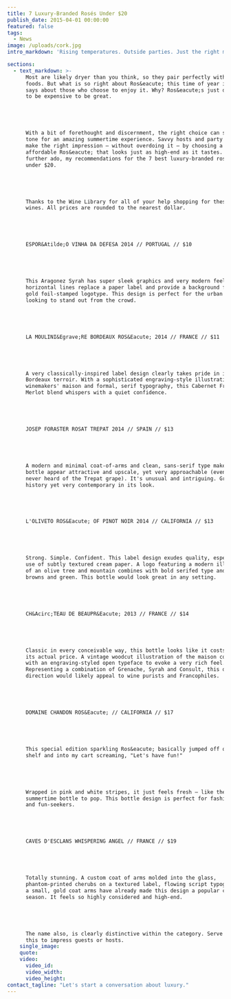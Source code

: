 ```yaml
---
title: 7 Luxury-Branded Rosés Under $20
publish_date: 2015-04-01 00:00:00
featured: false
tags:
  - News
image: /uploads/cork.jpg
intro_markdown: 'Rising temperatures. Outside parties. Just the right mix of sophistication and fun. Summer is Ros&eacute; Season. Ros&eacute; is the chic, in-the-know choice for Summer 2015.​'

sections:
  - text_markdown: >-
      Most are likely dryer than you think, so they pair perfectly with grilled
      foods. But what is so right about Ros&eacute; this time of year is what it
      says about those who choose to enjoy it. Why? Ros&eacute;s just don't have
      to be expensive to be great.





      With a bit of forethought and discernment, the right choice can set the
      tone for an amazing summertime experience. Savvy hosts and party goers can
      make the right impression – without overdoing it – by choosing a very
      affordable Ros&eacute; that looks just as high-end as it tastes. So without
      further ado, my recommendations for the 7 best luxury-branded ros&eacute;s
      under $20.





      Thanks to the Wine Library for all of your help shopping for these featured
      wines. All prices are rounded to the nearest dollar.





      ESPOR&Atilde;O VINHA DA DEFESA 2014 // PORTUGAL // $10





      This Aragonez Syrah has super sleek graphics and very modern feel. Thin
      horizontal lines replace a paper label and provide a background for the
      gold foil-stamped logotype. This design is perfect for the urban modernist
      looking to stand out from the crowd.





      LA MOULINI&Egrave;RE BORDEAUX ROS&Eacute; 2014 // FRANCE // $11





      A very classically-inspired label design clearly takes pride in its
      Bordeaux terroir. With a sophisticated engraving-style illustration of the
      winemakers' maison and formal, serif typography, this Cabernet Franc and
      Merlot blend whispers with a quiet confidence.





      JOSEP FORASTER ROSAT TREPAT 2014 // SPAIN // $13





      A modern and minimal coat-of-arms and clean, sans-serif type makes this
      bottle appear attractive and upscale, yet very approachable (even if you've
      never heard of the Trepat grape). It's unusual and intriguing. Grounded in
      history yet very contemporary in its look.





      L'OLIVETO ROS&Eacute; OF PINOT NOIR 2014 // CALIFORNIA // $13





      Strong. Simple. Confident. This label design exudes quality, especially the
      use of subtly textured cream paper. A logo featuring a modern illustration
      of an olive tree and mountain combines with bold serifed type and earthy
      browns and green. This bottle would look great in any setting.





      CH&Acirc;TEAU DE BEAUPR&Eacute; 2013 // FRANCE // $14





      Classic in every conceivable way, this bottle looks like it costs more than
      its actual price. A vintage woodcut illustration of the maison combines
      with an engraving-styled open typeface to evoke a very rich feel.
      Representing a combination of Grenache, Syrah and Consult, this design
      direction would likely appeal to wine purists and Francophiles.





      DOMAINE CHANDON ROS&Eacute; // CALIFORNIA // $17





      This special edition sparkling Ros&eacute; basically jumped off of the
      shelf and into my cart screaming, "Let's have fun!"​





      Wrapped in pink and white stripes, it just feels fresh – like the perfect
      summertime bottle to pop. This bottle design is perfect for fashionistas
      and fun-seekers.





      CAVES D'ESCLANS WHISPERING ANGEL // FRANCE // $19





      Totally stunning. A custom coat of arms molded into the glass,
      phantom-printed cherubs on a textured label, flowing script typography and
      a small, gold coat arms have already made this design a popular choice this
      season. It feels so highly considered and high-end.





      The name also, is clearly distinctive within the category. Serve or gift
      this to impress guests or hosts.​
    single_image:
    quote:
    video:
      video_id:
      video_width:
      video_height:
contact_tagline: "Let's start a conversation about luxury."
---
```



